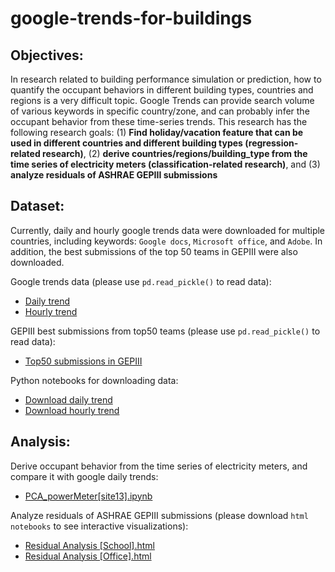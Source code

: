 # google-trends-for-buildings

## Objectives:
In research related to building performance simulation or prediction, how to quantify the occupant behaviors in different building types, countries and regions is a very difficult topic. Google Trends can provide search volume of various keywords in specific country/zone, and can probably infer the occupant behavior from these time-series trends. This research has the following research goals: (1) **Find holiday/vacation feature that can be used in different countries and different building types (regression-related research)**, (2) **derive countries/regions/building_type from the time series of electricity meters (classification-related research)**, and (3) **analyze residuals of ASHRAE GEPIII submissions**

## Dataset:
Currently, daily and hourly google trends data were downloaded for multiple countries, including keywords: `Google docs`, `Microsoft office`, and `Adobe`. In addition, the best submissions of the top 50 teams in GEPIII were also downloaded.

Google trends data (please use `pd.read_pickle()` to read data):
- [Daily trend](Dataset/Daily%20data)
- [Hourly trend](Dataset/Hourly%20data)

GEPIII best submissions from top50 teams (please use `pd.read_pickle()` to read data):
- [Top50 submissions in GEPIII](Dataset/Top50%20submissions%20in%20GEPIII)

Python notebooks for downloading data:
- [Download daily trend](DownloadData/DownloadDailyTrend.ipynb)
- [Download hourly trend](DownloadData/DownloadHourlyTrend.ipynb)

## Analysis:

Derive occupant behavior from the time series of electricity meters, and compare it with google daily trends:
- [PCA_powerMeter[site13].ipynb](Analysis/PCA_powerMeter%5Bsite13%5D.ipynb)

Analyze residuals of ASHRAE GEPIII submissions (please download `html notebooks` to see interactive visualizations):
- [Residual Analysis [School].html](Analysis/Residual%20Analysis%20%5BSchool%5D.html)
- [Residual Analysis [Office].html](Analysis/Residual%20Analysis%20%5BOffice%5D.html)
